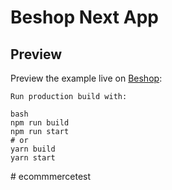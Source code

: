 # Beshop Next App

## Preview

Preview the example live on [Beshop](https://beshop-front.vercel.app/):

```
Run production build with:

bash
npm run build
npm run start
# or
yarn build
yarn start
```
#   e c o m m m e r c e t e s t  
 